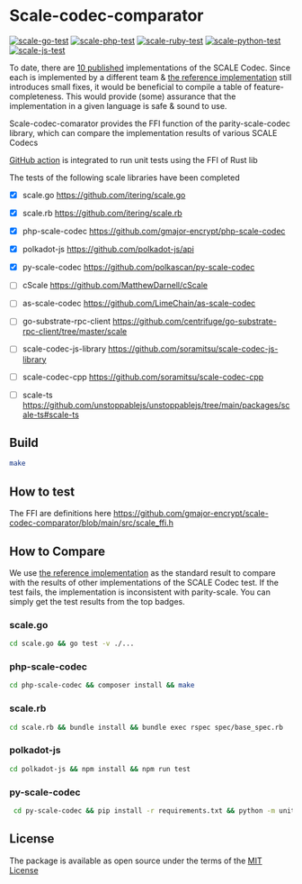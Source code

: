 # Scale-codec-comparator

[![scale-go-test](https://github.com/gmajor-encrypt/scale-codec-comparator/actions/workflows/scale-go.yml/badge.svg)](https://github.com/gmajor-encrypt/scale-codec-comparator/actions/workflows/scale-go.yml)
[![scale-php-test](https://github.com/gmajor-encrypt/scale-codec-comparator/actions/workflows/scale-php.yml/badge.svg)](https://github.com/gmajor-encrypt/scale-codec-comparator/actions/workflows/scale-php.yml)
[![scale-ruby-test](https://github.com/gmajor-encrypt/scale-codec-comparator/actions/workflows/scale-ruby.yml/badge.svg)](https://github.com/gmajor-encrypt/scale-codec-comparator/actions/workflows/scale-ruby.yml)
[![scale-python-test](https://github.com/gmajor-encrypt/scale-codec-comparator/actions/workflows/scale-python.yml/badge.svg)](https://github.com/gmajor-encrypt/scale-codec-comparator/actions/workflows/scale-python.yml)
[![scale-js-test](https://github.com/gmajor-encrypt/scale-codec-comparator/actions/workflows/scale-js.yml/badge.svg)](https://github.com/gmajor-encrypt/scale-codec-comparator/actions/workflows/scale-js.yml)


To date, there are [10 published](https://docs.substrate.io/reference/scale-codec/) implementations of the SCALE Codec. Since each is implemented by a different team & [the reference implementation](https://github.com/paritytech/parity-scale-codec) still introduces small fixes,
it would be beneficial to compile a table of feature-completeness. This would provide (some) assurance that the implementation in a given language is safe & sound to use.

Scale-codec-comarator provides the FFI function of the parity-scale-codec library, which can compare the implementation results of various SCALE Codecs

[GitHub action](https://github.com/gmajor-encrypt/scale-codec-comparator/tree/main/.github/workflows) is integrated to run unit tests using the FFI of Rust lib

The tests of the following scale libraries have been completed

- [x] scale.go https://github.com/itering/scale.go
- [x] scale.rb https://github.com/itering/scale.rb
- [x] php-scale-codec https://github.com/gmajor-encrypt/php-scale-codec
- [x] polkadot-js https://github.com/polkadot-js/api
- [x] py-scale-codec https://github.com/polkascan/py-scale-codec
- [ ] cScale https://github.com/MatthewDarnell/cScale
- [ ] as-scale-codec https://github.com/LimeChain/as-scale-codec
- [ ] go-substrate-rpc-client https://github.com/centrifuge/go-substrate-rpc-client/tree/master/scale
- [ ] scale-codec-js-library https://github.com/soramitsu/scale-codec-js-library
- [ ] scale-codec-cpp https://github.com/soramitsu/scale-codec-cpp
- [ ] scale-ts https://github.com/unstoppablejs/unstoppablejs/tree/main/packages/scale-ts#scale-ts


## Build

```bash
make
```

## How to test

The FFI are definitions here https://github.com/gmajor-encrypt/scale-codec-comparator/blob/main/src/scale_ffi.h


## How to Compare

We use [the reference implementation](https://github.com/paritytech/parity-scale-codec) as the standard result to
compare with the results of other implementations of the SCALE Codec test.
If the test fails, the implementation is inconsistent with parity-scale.
You can simply get the test results from the top badges.

### scale.go
```bash
cd scale.go && go test -v ./...
```

### php-scale-codec
```bash
cd php-scale-codec && composer install && make
```

### scale.rb
```bash
cd scale.rb && bundle install && bundle exec rspec spec/base_spec.rb
```

### polkadot-js

```bash
cd polkadot-js && npm install && npm run test
```

### py-scale-codec

```bash
 cd py-scale-codec && pip install -r requirements.txt && python -m unittest discover
```



## License

The package is available as open source under the terms of the [MIT License](https://opensource.org/licenses/MIT)

